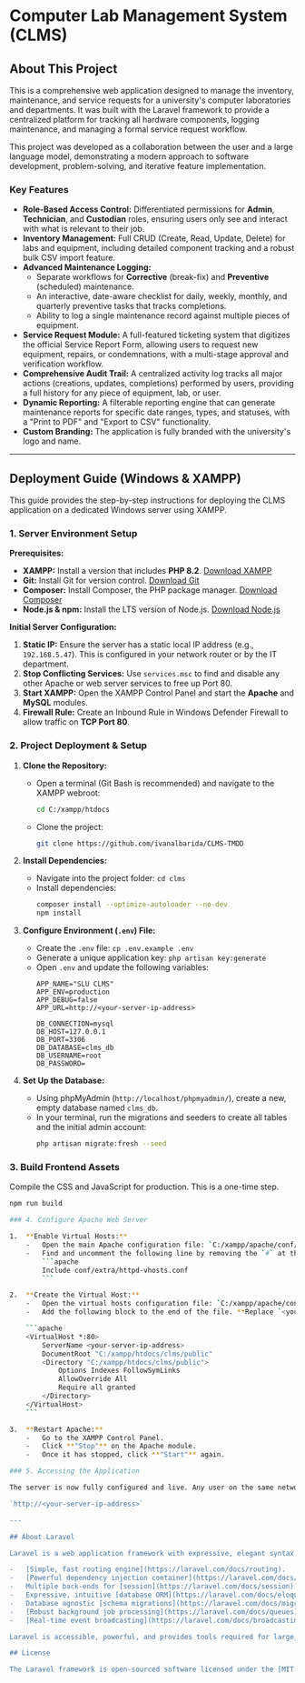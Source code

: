 # Computer Lab Management System (CLMS)

## About This Project

This is a comprehensive web application designed to manage the inventory, maintenance, and service requests for a university's computer laboratories and departments. It was built with the Laravel framework to provide a centralized platform for tracking all hardware components, logging maintenance, and managing a formal service request workflow.

This project was developed as a collaboration between the user and a large language model, demonstrating a modern approach to software development, problem-solving, and iterative feature implementation.

### Key Features
-   **Role-Based Access Control:** Differentiated permissions for **Admin**, **Technician**, and **Custodian** roles, ensuring users only see and interact with what is relevant to their job.
-   **Inventory Management:** Full CRUD (Create, Read, Update, Delete) for labs and equipment, including detailed component tracking and a robust bulk CSV import feature.
-   **Advanced Maintenance Logging:**
    -   Separate workflows for **Corrective** (break-fix) and **Preventive** (scheduled) maintenance.
    -   An interactive, date-aware checklist for daily, weekly, monthly, and quarterly preventive tasks that tracks completions.
    -   Ability to log a single maintenance record against multiple pieces of equipment.
-   **Service Request Module:** A full-featured ticketing system that digitizes the official Service Report Form, allowing users to request new equipment, repairs, or condemnations, with a multi-stage approval and verification workflow.
-   **Comprehensive Audit Trail:** A centralized activity log tracks all major actions (creations, updates, completions) performed by users, providing a full history for any piece of equipment, lab, or user.
-   **Dynamic Reporting:** A filterable reporting engine that can generate maintenance reports for specific date ranges, types, and statuses, with a "Print to PDF" and "Export to CSV" functionality.
-   **Custom Branding:** The application is fully branded with the university's logo and name.

---

## Deployment Guide (Windows & XAMPP)

This guide provides the step-by-step instructions for deploying the CLMS application on a dedicated Windows server using XAMPP.

### 1. Server Environment Setup

**Prerequisites:**
-   **XAMPP:** Install a version that includes **PHP 8.2**. [Download XAMPP](https://www.apachefriends.org/index.html)
-   **Git:** Install Git for version control. [Download Git](https://git-scm.com/downloads)
-   **Composer:** Install Composer, the PHP package manager. [Download Composer](https://getcomposer.org/download/)
-   **Node.js & npm:** Install the LTS version of Node.js. [Download Node.js](https://nodejs.org/en/)

**Initial Server Configuration:**
1.  **Static IP:** Ensure the server has a static local IP address (e.g., `192.168.5.47`). This is configured in your network router or by the IT department.
2.  **Stop Conflicting Services:** Use `services.msc` to find and disable any other Apache or web server services to free up Port 80.
3.  **Start XAMPP:** Open the XAMPP Control Panel and start the **Apache** and **MySQL** modules.
4.  **Firewall Rule:** Create an Inbound Rule in Windows Defender Firewall to allow traffic on **TCP Port 80**.

### 2. Project Deployment & Setup

1.  **Clone the Repository:**
    -   Open a terminal (Git Bash is recommended) and navigate to the XAMPP webroot:
        ```bash
        cd C:/xampp/htdocs
        ```
    -   Clone the project:
        ```bash
        git clone https://github.com/ivanalbarida/CLMS-TMDD
        ```

2.  **Install Dependencies:**
    -   Navigate into the project folder: `cd clms`
    -   Install dependencies:
        ```bash
        composer install --optimize-autoloader --no-dev
        npm install
        ```

3.  **Configure Environment (`.env`) File:**
    -   Create the `.env` file: `cp .env.example .env`
    -   Generate a unique application key: `php artisan key:generate`
    -   Open `.env` and update the following variables:
        ```env
        APP_NAME="SLU CLMS"
        APP_ENV=production
        APP_DEBUG=false
        APP_URL=http://<your-server-ip-address>

        DB_CONNECTION=mysql
        DB_HOST=127.0.0.1
        DB_PORT=3306
        DB_DATABASE=clms_db
        DB_USERNAME=root
        DB_PASSWORD=
        ```

4.  **Set Up the Database:**
    -   Using phpMyAdmin (`http://localhost/phpmyadmin/`), create a new, empty database named `clms_db`.
    -   In your terminal, run the migrations and seeders to create all tables and the initial admin account:
        ```bash
        php artisan migrate:fresh --seed
        ```

### 3. Build Frontend Assets

Compile the CSS and JavaScript for production. This is a one-time step.
```bash
npm run build

### 4. Configure Apache Web Server

1.  **Enable Virtual Hosts:**
    -   Open the main Apache configuration file: `C:/xampp/apache/conf/httpd.conf`.
    -   Find and uncomment the following line by removing the `#` at the beginning:
        ```apache
        Include conf/extra/httpd-vhosts.conf
        ```

2.  **Create the Virtual Host:**
    -   Open the virtual hosts configuration file: `C:/xampp/apache/conf/extra/httpd-vhosts.conf`.
    -   Add the following block to the end of the file. **Replace `<your-server-ip-address>` with the server's actual static IP** and ensure the `DocumentRoot` path matches your project's `public` folder.

    ```apache
    <VirtualHost *:80>
        ServerName <your-server-ip-address>
        DocumentRoot "C:/xampp/htdocs/clms/public"
        <Directory "C:/xampp/htdocs/clms/public">
            Options Indexes FollowSymLinks
            AllowOverride All
            Require all granted
        </Directory>
    </VirtualHost>
    ```

3.  **Restart Apache:**
    -   Go to the XAMPP Control Panel.
    -   Click **"Stop"** on the Apache module.
    -   Once it has stopped, click **"Start"** again.

### 5. Accessing the Application

The server is now fully configured and live. Any user on the same network can access the application by typing the server's static IP address into their web browser:

`http://<your-server-ip-address>`

---

## About Laravel

Laravel is a web application framework with expressive, elegant syntax. We believe development must be an enjoyable and creative experience to be truly fulfilling. Laravel takes the pain out of development by easing common tasks used in many web projects, such as:

-   [Simple, fast routing engine](https://laravel.com/docs/routing).
-   [Powerful dependency injection container](https://laravel.com/docs/container).
-   Multiple back-ends for [session](https://laravel.com/docs/session) and [cache](https://laravel.com/docs/cache) storage.
-   Expressive, intuitive [database ORM](https://laravel.com/docs/eloquent).
-   Database agnostic [schema migrations](https://laravel.com/docs/migrations).
-   [Robust background job processing](https://laravel.com/docs/queues).
-   [Real-time event broadcasting](https://laravel.com/docs/broadcasting).

Laravel is accessible, powerful, and provides tools required for large, robust applications.

## License

The Laravel framework is open-sourced software licensed under the [MIT license](https://opensource.org/licenses/MIT).